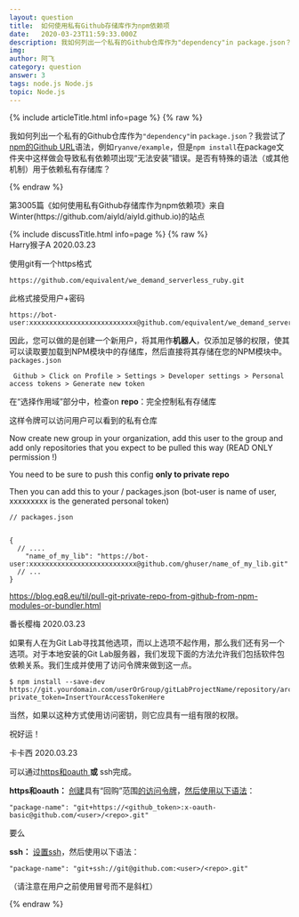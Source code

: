 ```yaml
---
layout: question
title:  如何使用私有Github存储库作为npm依赖项
date:   2020-03-23T11:59:33.000Z
description: 我如何列出一个私有的Github仓库作为"dependency"in package.json？我尝试了npm的Github URL语法，例如ryanve...
img: 
author: 阿飞
category: question
answer: 3
tags: node.js Node.js
topic: Node.js
---
```

<div class="article-root">
  <div class="article">
    {% include articleTitle.html info=page %}
    {% raw %}
    <div class="article-content"><p><font style="vertical-align: inherit;"><font style="vertical-align: inherit;">我如何列出一个私有的Github仓库作为</font></font><code>"dependency"</code><font style="vertical-align: inherit;"><font style="vertical-align: inherit;">in </font></font><code>package.json</code><font style="vertical-align: inherit;"><font style="vertical-align: inherit;">？</font><font style="vertical-align: inherit;">我尝试了</font></font><a href="https://docs.npmjs.com/files/package.json#github-urls"><font style="vertical-align: inherit;"><font style="vertical-align: inherit;">npm的Github URL</font></font></a><font style="vertical-align: inherit;"><font style="vertical-align: inherit;">语法，例如</font></font><code>ryanve/example</code><font style="vertical-align: inherit;"><font style="vertical-align: inherit;">，但是</font></font><code>npm install</code><font style="vertical-align: inherit;"><font style="vertical-align: inherit;">在package文件夹中</font><font style="vertical-align: inherit;">这样做</font><font style="vertical-align: inherit;">会导致私有依赖项出现“无法安装”错误。</font><font style="vertical-align: inherit;">是否有特殊的语法（或其他机制）用于依赖私有存储库？</font></font></p></div>
    {% endraw %}
  </div>
  <p class="winter_mark">第3005篇《如何使用私有Github存储库作为npm依赖项》来自Winter(https://github.com/aiyld/aiyld.github.io)的站点</p>
  <div class="discuss-wrapper">
    {% include discussTitle.html info=page %}
    {% raw %}
    <div class="discuss-item">
        <div class="discuss-parent">
          <div class="discuss-meta">
            <span class="discuss-user">Harry猴子A</span>
            <span class="discuss-time">2020.03.23</span>
          </div>
          <div class="discuss-comment"><p><font style="vertical-align: inherit;"><font style="vertical-align: inherit;">使用git有一个https格式</font></font></p>

<pre><code>https://github.com/equivalent/we_demand_serverless_ruby.git
</code></pre>

<p><font style="vertical-align: inherit;"><font style="vertical-align: inherit;">此格式接受用户+密码</font></font></p>

<pre><code>https://bot-user:xxxxxxxxxxxxxxxxxxxxxxxxxxx@github.com/equivalent/we_demand_serverless_ruby.git
</code></pre>

<p><font style="vertical-align: inherit;"><font style="vertical-align: inherit;">因此，您可以做的是创建一个新用户，将其用作</font></font><strong><font style="vertical-align: inherit;"><font style="vertical-align: inherit;">机器人</font></font></strong><font style="vertical-align: inherit;"><font style="vertical-align: inherit;">，仅添加足够的权限，使其可以读取要加载到NPM模块中的存储库，然后直接将其存储在您的NPM模块中。
</font></font><code>packages.json</code> </p>

<pre><code> Github &gt; Click on Profile &gt; Settings &gt; Developer settings &gt; Personal access tokens &gt; Generate new token
</code></pre>

<p><font style="vertical-align: inherit;"><font style="vertical-align: inherit;">在“选择作用域”部分中，检查on </font></font><strong><font style="vertical-align: inherit;"><font style="vertical-align: inherit;">repo</font></font></strong><font style="vertical-align: inherit;"><font style="vertical-align: inherit;">：完全控制私有存储库</font></font></p>

<p><font style="vertical-align: inherit;"><font style="vertical-align: inherit;">这样令牌可以访问用户可以看到的私有仓库</font></font></p>

<p>Now create new group in your organization, add this user to the group and  add only repositories that you expect
to be pulled this way (READ ONLY permission !)</p>

<p>You need to be sure to push this config <strong>only to private repo</strong></p>

<p>Then you can add this to your   /  packages.json (bot-user is
name of user, xxxxxxxxx is the generated personal token)</p>

<pre><code>// packages.json<font></font>
<font></font>
<font></font>
{<font></font>
  // ....<font></font>
    "name_of_my_lib": "https://bot-user:xxxxxxxxxxxxxxxxxxxxxxxxxxx@github.com/ghuser/name_of_my_lib.git"<font></font>
  // ...<font></font>
}<font></font>
</code></pre>

<p><a href="https://blog.eq8.eu/til/pull-git-private-repo-from-github-from-npm-modules-or-bundler.html" rel="noreferrer">https://blog.eq8.eu/til/pull-git-private-repo-from-github-from-npm-modules-or-bundler.html</a></p></div>
        </div></div><div class="discuss-item">
        <div class="discuss-parent">
          <div class="discuss-meta">
            <span class="discuss-user">番长樱梅</span>
            <span class="discuss-time">2020.03.23</span>
          </div>
          <div class="discuss-comment"><p><font style="vertical-align: inherit;"><font style="vertical-align: inherit;">如果有人在为Git Lab寻找其他选项，而以上选项不起作用，那么我们还有另一个选项。</font><font style="vertical-align: inherit;">对于本地安装的Git Lab服务器，我们发现下面的方法允许我们包括软件包依赖关系。</font><font style="vertical-align: inherit;">我们生成并使用了访问令牌来做到这一点。</font></font></p>

<pre><code>$ npm install --save-dev https://git.yourdomain.com/userOrGroup/gitLabProjectName/repository/archive.tar.gz?private_token=InsertYourAccessTokenHere
</code></pre>

<p><font style="vertical-align: inherit;"><font style="vertical-align: inherit;">当然，如果以这种方式使用访问密钥，则它应具有一组有限的权限。</font></font></p>

<p><font style="vertical-align: inherit;"><font style="vertical-align: inherit;">祝好运！</font></font></p></div>
        </div></div><div class="discuss-item">
        <div class="discuss-parent">
          <div class="discuss-meta">
            <span class="discuss-user">卡卡西</span>
            <span class="discuss-time">2020.03.23</span>
          </div>
          <div class="discuss-comment"><p><font style="vertical-align: inherit;"><font style="vertical-align: inherit;">可以通过</font></font><a href="https://developer.github.com/guides/managing-deploy-keys/#https-cloning-with-oauth-tokens" rel="noreferrer"><font style="vertical-align: inherit;"><font style="vertical-align: inherit;">https和oauth </font></font></a> <strong><font style="vertical-align: inherit;"><font style="vertical-align: inherit;">或</font></font></strong><font style="vertical-align: inherit;"><font style="vertical-align: inherit;"> ssh完成。</font></font></p>

<p><strong><font style="vertical-align: inherit;"><font style="vertical-align: inherit;">https和oauth：</font></font></strong> <a href="https://help.github.com/articles/creating-an-access-token-for-command-line-use/" rel="noreferrer"><font style="vertical-align: inherit;"><font style="vertical-align: inherit;">创建</font></font></a><font style="vertical-align: inherit;"><font style="vertical-align: inherit;">具有“回购”范围</font><a href="https://help.github.com/articles/creating-an-access-token-for-command-line-use/" rel="noreferrer"><font style="vertical-align: inherit;">的访问令牌</font></a><font style="vertical-align: inherit;">，</font></font><a href="http://rzrsharp.net/2013/07/02/private-github-repos-with-npm-and-heroku.html" rel="noreferrer"><font style="vertical-align: inherit;"><font style="vertical-align: inherit;">然后使用以下语法</font></font></a><font style="vertical-align: inherit;"><font style="vertical-align: inherit;">：</font></font></p>

<pre><code>"package-name": "git+https://&lt;github_token&gt;:x-oauth-basic@github.com/&lt;user&gt;/&lt;repo&gt;.git"
</code></pre>

<p><font style="vertical-align: inherit;"><font style="vertical-align: inherit;">要么</font></font></p>

<p><strong><font style="vertical-align: inherit;"><font style="vertical-align: inherit;">ssh：</font></font></strong> <a href="https://help.github.com/articles/generating-ssh-keys/" rel="noreferrer"><font style="vertical-align: inherit;"><font style="vertical-align: inherit;">设置ssh</font></font></a><font style="vertical-align: inherit;"><font style="vertical-align: inherit;">，然后使用以下语法：</font></font></p>

<pre><code>"package-name": "git+ssh://git@github.com:&lt;user&gt;/&lt;repo&gt;.git"
</code></pre>

<p><font style="vertical-align: inherit;"><font style="vertical-align: inherit;">（请注意在用户之前使用冒号而不是斜杠）</font></font></p></div>
        </div></div>
    {% endraw %}
  </div>
<div>
